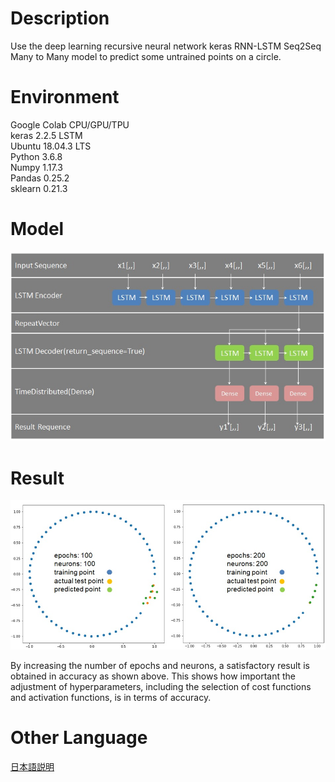 # Description
 Use the deep learning recursive neural network keras RNN-LSTM Seq2Seq Many to Many model to predict some untrained points on a circle.

# Environment
Google Colab CPU/GPU/TPU<br>
keras 2.2.5 LSTM<br>
Ubuntu 18.04.3 LTS<br>
Python 3.6.8<br>
Numpy 1.17.3<br>
Pandas 0.25.2<br>
sklearn 0.21.3

# Model
![alt text](https://github.com/soarbear/lstm_seq2seq_model_prediction/blob/master/lstm_seq2seq_model.jpg)

# Result
![alt text](https://github.com/soarbear/lstm_seq2seq_model_prediction/blob/master/lstm_seq2seq_model_prediction.jpg)

By increasing the number of epochs and neurons, a satisfactory result is obtained in accuracy as shown above. This shows how important the adjustment of hyperparameters, including the selection of cost functions and activation functions, is in terms of accuracy.

# Other Language
<a href="https://memo.soarcloud.com/lstm-seq2seq%e3%83%a2%e3%83%87%e3%83%ab%e5%ae%9f%e8%a3%85/">日本語説明</a>
